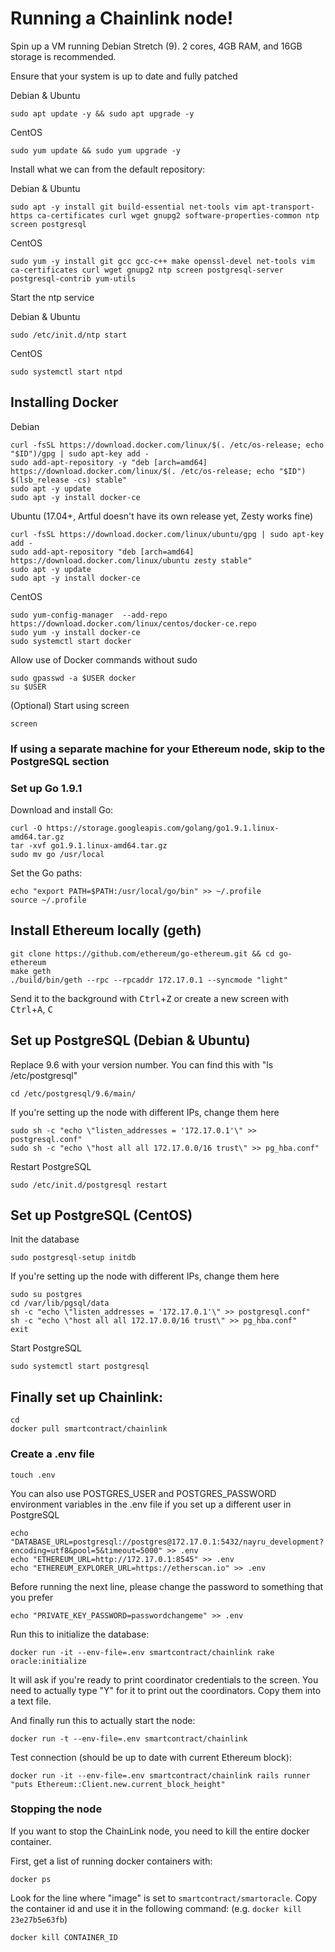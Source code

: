 # Running a Chainlink node!

Spin up a VM running Debian Stretch (9). 2 cores, 4GB RAM, and 16GB storage is recommended.

Ensure that your system is up to date and fully patched

Debian & Ubuntu

```shell
sudo apt update -y && sudo apt upgrade -y
```

CentOS

```shell
sudo yum update && sudo yum upgrade -y
```



Install what we can from the default repository:

Debian & Ubuntu

```shell
sudo apt -y install git build-essential net-tools vim apt-transport-https ca-certificates curl wget gnupg2 software-properties-common ntp screen postgresql
```

CentOS

```shell
sudo yum -y install git gcc gcc-c++ make openssl-devel net-tools vim ca-certificates curl wget gnupg2 ntp screen postgresql-server postgresql-contrib yum-utils
```

Start the ntp service

Debian & Ubuntu

```shell
sudo /etc/init.d/ntp start
```

CentOS

```shell
sudo systemctl start ntpd
```

## Installing Docker

Debian

```shell
curl -fsSL https://download.docker.com/linux/$(. /etc/os-release; echo "$ID")/gpg | sudo apt-key add -
sudo add-apt-repository -y "deb [arch=amd64] https://download.docker.com/linux/$(. /etc/os-release; echo "$ID") $(lsb_release -cs) stable"
sudo apt -y update
sudo apt -y install docker-ce
```

Ubuntu (17.04+, Artful doesn't have its own release yet, Zesty works fine)

```shell
curl -fsSL https://download.docker.com/linux/ubuntu/gpg | sudo apt-key add -
sudo add-apt-repository "deb [arch=amd64] https://download.docker.com/linux/ubuntu zesty stable"
sudo apt -y update
sudo apt -y install docker-ce
```

CentOS

```shell
sudo yum-config-manager  --add-repo https://download.docker.com/linux/centos/docker-ce.repo
sudo yum -y install docker-ce
sudo systemctl start docker
```

Allow use of Docker commands without sudo

```shell
sudo gpasswd -a $USER docker
su $USER
```

(Optional) Start using screen

```shell
screen
```
### If using a separate machine for your Ethereum node, skip to the PostgreSQL section

### Set up Go 1.9.1

Download and install Go:

```shell
curl -O https://storage.googleapis.com/golang/go1.9.1.linux-amd64.tar.gz
tar -xvf go1.9.1.linux-amd64.tar.gz
sudo mv go /usr/local
```

Set the Go paths:

```shell
echo "export PATH=$PATH:/usr/local/go/bin" >> ~/.profile
source ~/.profile
```

## Install Ethereum locally (geth)

```shell
git clone https://github.com/ethereum/go-ethereum.git && cd go-ethereum
make geth
./build/bin/geth --rpc --rpcaddr 172.17.0.1 --syncmode "light"
```

Send it to the background with <kbd>Ctrl</kbd>+<kbd>Z</kbd> or create a new screen with <kbd>Ctrl</kbd>+<kbd>A</kbd>, <kbd>C</kbd>
 
## Set up PostgreSQL (Debian & Ubuntu)

Replace 9.6 with your version number. You can find this with "ls /etc/postgresql"

```shell
cd /etc/postgresql/9.6/main/
```

If you're setting up the node with different IPs, change them here

```shell
sudo sh -c "echo \"listen_addresses = '172.17.0.1'\" >> postgresql.conf"
sudo sh -c "echo \"host all all 172.17.0.0/16 trust\" >> pg_hba.conf"
```

Restart PostgreSQL

```shell 
sudo /etc/init.d/postgresql restart
```

## Set up PostgreSQL (CentOS)

Init the database

```shell
sudo postgresql-setup initdb
```

If you're setting up the node with different IPs, change them here

```shell
sudo su postgres 
cd /var/lib/pgsql/data
sh -c "echo \"listen_addresses = '172.17.0.1'\" >> postgresql.conf"
sh -c "echo \"host all all 172.17.0.0/16 trust\" >> pg_hba.conf"
exit
```

Start PostgreSQL

```shell
sudo systemctl start postgresql
```

## Finally set up Chainlink:

```shell
cd
docker pull smartcontract/chainlink
```

### Create a .env file

```shell
touch .env
```

You can also use POSTGRES_USER and POSTGRES_PASSWORD environment variables in the .env file if you set up a different user in PostgreSQL

```shell
echo "DATABASE_URL=postgresql://postgres@172.17.0.1:5432/nayru_development?encoding=utf8&pool=5&timeout=5000" >> .env
echo "ETHEREUM_URL=http://172.17.0.1:8545" >> .env
echo "ETHEREUM_EXPLORER_URL=https://etherscan.io" >> .env
```

Before running the next line, please change the password to something that you prefer

```shell
echo "PRIVATE_KEY_PASSWORD=passwordchangeme" >> .env
```

Run this to initialize the database:

```shell
docker run -it --env-file=.env smartcontract/chainlink rake oracle:initialize
```

It will ask if you're ready to print coordinator credentials to the screen. You need to actually type "Y" for it to print out the coordinators. Copy them into a text file.

And finally run this to actually start the node:

```shell
docker run -t --env-file=.env smartcontract/chainlink
```

Test connection (should be up to date with current Ethereum block):

```shell
docker run -it --env-file=.env smartcontract/chainlink rails runner "puts Ethereum::Client.new.current_block_height"
```

### Stopping the node

If you want to stop the ChainLink node, you need to kill the entire docker container.

First, get a list of running docker containers with:

```shell
docker ps
```

Look for the line where "image" is set to `smartcontract/smartoracle`.
Copy the container id and use it in the following command: (e.g. `docker kill 23e27b5e63fb`)

```shell
docker kill CONTAINER_ID
```
